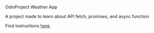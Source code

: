 OdinProject Weather App

A project made to learn about API fetch, promises, and async function

Find instructions <a href="https://www.theodinproject.com/lessons/node-path-javascript-weather-app" target="_black">here</a>.

